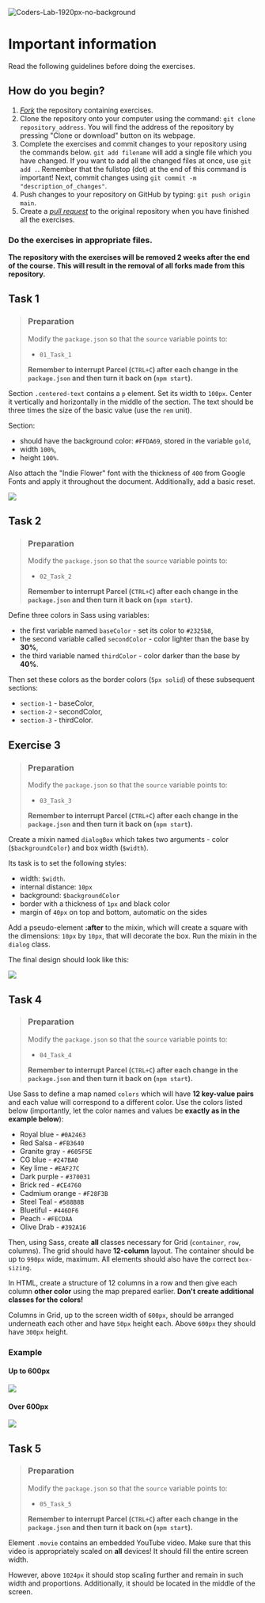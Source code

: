 ![Coders-Lab-1920px-no-background](https://user-images.githubusercontent.com/30623667/104709394-2cabee80-571f-11eb-9518-ea6a794e558e.png)

# Important information

Read the following guidelines before doing the exercises.

## How do you begin?

1. [*Fork*](https://guides.github.com/activities/forking/) the repository containing exercises.
2. Clone the repository onto your computer using the command: `git clone repository_address`.
   You will find the address of the repository by pressing "Clone or download" button on its webpage.
3. Complete the exercises and commit changes to your repository using the commands below.
   `git add filename` will add a single file which you have changed.
   If you want to add all the changed files at once, use `git add .`.
   Remember that the fullstop (dot) at the end of this command is important!
   Next, commit changes using `git commit -m "description_of_changes"`.
4. Push changes to your repository on GitHub by typing: `git push origin main`.
5. Create a [*pull request*](https://help.github.com/articles/creating-a-pull-request) to the original repository when you have finished all the exercises.

### Do the exercises in appropriate files.

**The repository with the exercises will be removed 2 weeks after the end of the course. This will result in the removal of all forks made from this repository.**


## Task 1

> ### Preparation
> Modify the `package.json` so that the `source` variable points to:
> - `01_Task_1`
>
> **Remember to interrupt Parcel (`CTRL+C`) after each change in the `package.json` and then turn it back on (`npm start`).**

Section `.centered-text` contains a `p` element. Set its width to `100px`. Center it vertically and horizontally in the middle of the section. The text should be three times the size of the basic value (use the `rem` unit).

Section:
- should have the background color: `#FFDA69`, stored in the variable `gold`,
- width `100%`,
- height `100%`.

Also attach the "Indie Flower" font with the thickness of `400` from Google Fonts and apply it throughout the document. Additionally, add a basic reset.


![](images/01_example.png)


## Task 2

> ### Preparation
> Modify the `package.json` so that the `source` variable points to:
> - `02_Task_2`
>
> **Remember to interrupt Parcel (`CTRL+C`) after each change in the `package.json` and then turn it back on (`npm start`).**


Define three colors in Sass using variables:

* the first variable named ```baseColor``` - set its color to ```#2325b8```,
* the second variable called ```secondColor``` - color lighter than the base by **30%**,
* the third variable named ```thirdColor``` - color darker than the base by **40%**.

Then set these colors as the border colors (`5px solid`) of these subsequent sections:

- `section-1` - baseColor,
- `section-2` - secondColor,
- `section-3` - thirdColor.


## Exercise 3

> ### Preparation
> Modify the `package.json` so that the `source` variable points to:
> - `03_Task_3`
>
> **Remember to interrupt Parcel (`CTRL+C`) after each change in the `package.json` and then turn it back on (`npm start`).**


Create a mixin named `dialogBox` which takes two arguments - color (`$backgroundColor`) and box width (`$width`).

Its task is to set the following styles:

* width: `$width`.
* internal distance: `10px`
* background: `$backgroundColor`
* border with a thickness of `1px` and black color
* margin of `40px` on top and bottom, automatic on the sides

Add a pseudo-element **:after** to the mixin, which will create a square with the dimensions: `10px` by `10px`, that will decorate the box. Run the mixin in the `dialog` class.

The final design should look like this:

![](images/dialog.png)


## Task 4

> ### Preparation
> Modify the `package.json` so that the `source` variable points to:
> - `04_Task_4`
>
> **Remember to interrupt Parcel (`CTRL+C`) after each change in the `package.json` and then turn it back on (`npm start`).**


Use Sass to define a map named `colors` which will have **12 key-value pairs** and each value will correspond to a different color. Use the colors listed below (importantly, let the color names and values be **exactly as in the example below**):

- Royal blue - `#0A2463`
- Red Salsa - `#FB3640`
- Granite gray - `#605F5E`
- CG blue - `#247BA0`
- Key lime - `#EAF27C`
- Dark purple - `#370031`
- Brick red - `#CE4760`
- Cadmium orange - `#F28F3B`
- Steel Teal - `#588B8B`
- Bluetiful - `#446DF6`
- Peach - `#FECDAA`
- Olive Drab - `#392A16`


Then, using Sass, create **all** classes necessary for Grid (`container`, `row`, columns). The grid should have **12-column** layout. The container should be up to `990px` wide, maximum. All elements should also have the correct `box-sizing`.

In HTML, create a structure of 12 columns in a row and then give each column **other color** using the map prepared earlier. **Don't create additional classes for the colors!**

Columns in Grid, up to the screen width of `600px`, should be arranged underneath each other and have `50px` height each. Above `600px` they should have `300px` height.


### Example

#### Up to 600px
![](images/04_example_mobile.png)

#### Over 600px
![](images/04_example_tablet.png)


## Task 5

> ### Preparation
> Modify the `package.json` so that the `source` variable points to:
> - `05_Task_5`
>
> **Remember to interrupt Parcel (`CTRL+C`) after each change in the `package.json` and then turn it back on (`npm start`).**


Element `.movie` contains an embedded YouTube video. Make sure that this video is appropriately scaled on **all** devices! It should fill the entire screen width.

However, above `1024px` it should stop scaling further and remain in such width and proportions. Additionally, it should be located in the middle of the screen.
